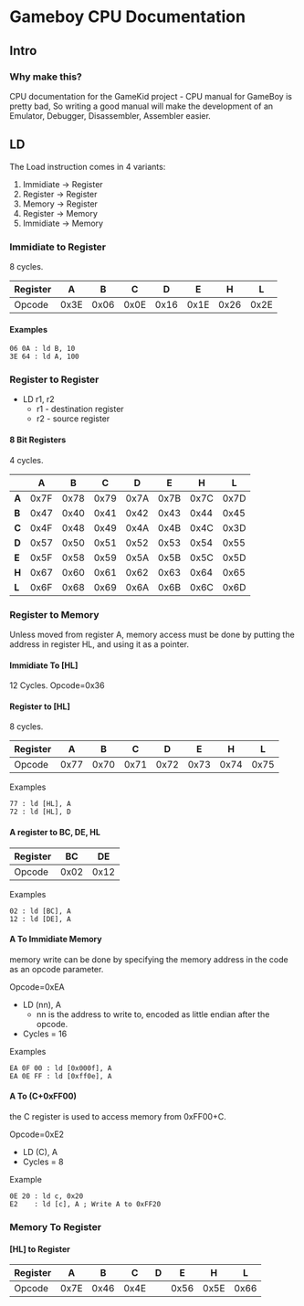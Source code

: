 # Gameboy CPU Documentation

## Intro

### Why make this?

CPU documentation for the GameKid project - 
CPU manual for GameBoy is pretty bad, 
So writing a good manual will make the development of an
Emulator, Debugger, Disassembler, Assembler easier.


## LD 

The Load instruction comes in 4 variants:

1) Immidiate -> Register
2) Register -> Register
3) Memory ->  Register
4) Register ->  Memory
5) Immidiate -> Memory 

### Immidiate to Register

8 cycles.

|Register |A   |B   |C   |D   |E   |H   |L   |
|-------- |--- |----|----|----|----|----|----|
|Opcode   |0x3E|0x06|0x0E|0x16|0x1E|0x26|0x2E|


#### Examples

```assembly
06 0A : ld B, 10 
3E 64 : ld A, 100
```

### Register to Register

- LD r1, r2
  - r1 - destination register
  - r2 - source register

#### 8 Bit Registers

4 cycles.

 
|     |  A |  B |  C |  D |  E |  H |  L |
|------|----|----|----|----|----|----|----|
|**A** |0x7F|0x78|0x79|0x7A|0x7B|0x7C|0x7D|
|**B** |0x47|0x40|0x41|0x42|0x43|0x44|0x45|
|**C** |0x4F|0x48|0x49|0x4A|0x4B|0x4C|0x3D|
|**D** |0x57|0x50|0x51|0x52|0x53|0x54|0x55|
|**E** |0x5F|0x58|0x59|0x5A|0x5B|0x5C|0x5D|
|**H** |0x67|0x60|0x61|0x62|0x63|0x64|0x65|
|**L** |0x6F|0x68|0x69|0x6A|0x6B|0x6C|0x6D|

### Register to Memory

Unless moved from register A, memory access must be done
by putting the address in register HL, and using it as a pointer.

#### Immidiate To [HL]

12 Cycles.
Opcode=0x36

#### Register to [HL]

8 cycles.

|Register |A   |B   |C   |D   |E   |H   |L   |
|-------- |--- |----|----|----|----|----|----|
|Opcode   |0x77|0x70|0x71|0x72|0x73|0x74|0x75| 

Examples
```assembly
77 : ld [HL], A
72 : ld [HL], D
```

#### A register to BC, DE, HL


|Register |BC   |DE  
|-------- |--- |----|
|Opcode   |0x02|0x12|


Examples
```assembly
02 : ld [BC], A
12 : ld [DE], A
```

#### A To Immidiate Memory

memory write can be done by specifying the memory address in the code as 
an opcode parameter.

Opcode=0xEA
- LD (nn), A
  - nn is the address to write to, encoded as little endian after the opcode.
- Cycles = 16

Examples
```assembly
EA 0F 00 : ld [0x000f], A
EA 0E FF : ld [0xff0e], A
```

#### A To (C+0xFF00)

the C register is used to access memory from 0xFF00+C.

Opcode=0xE2
- LD (C), A
- Cycles = 8

Example
```assembly
0E 20 : ld c, 0x20
E2    : ld [c], A ; Write A to 0xFF20 
```

### Memory To Register

#### [HL] to Register

|Register |A   |B   |C   |D   |E   |H   |L   |
|-------- |--- |----|----|----|----|----|----|
|Opcode   |0x7E|0x46|0x4E||0x56|0x5E|0x66|0x6E|
